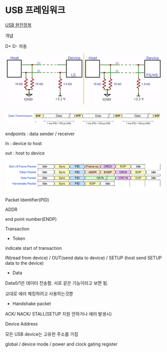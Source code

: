 # USB 프레임워크

[USB 완전정복](USB%20%E1%84%91%E1%85%B3%E1%84%85%E1%85%A6%E1%84%8B%E1%85%B5%E1%86%B7%E1%84%8B%E1%85%AF%E1%84%8F%E1%85%B3%2025cf3caee78c451396f28f35af5d82f4/USB%20%E1%84%8B%E1%85%AA%E1%86%AB%E1%84%8C%E1%85%A5%E1%86%AB%E1%84%8C%E1%85%A5%E1%86%BC%E1%84%87%E1%85%A9%E1%86%A8%20d9c80af806514b7ba783e92970315dcd.md)

개념

D+ D-  차동

![Untitled](USB%20%E1%84%91%E1%85%B3%E1%84%85%E1%85%A6%E1%84%8B%E1%85%B5%E1%86%B7%E1%84%8B%E1%85%AF%E1%84%8F%E1%85%B3%2025cf3caee78c451396f28f35af5d82f4/Untitled.png)

![Untitled](USB%20%E1%84%91%E1%85%B3%E1%84%85%E1%85%A6%E1%84%8B%E1%85%B5%E1%86%B7%E1%84%8B%E1%85%AF%E1%84%8F%E1%85%B3%2025cf3caee78c451396f28f35af5d82f4/Untitled%201.png)

endpoints : data sender / receiver

In : device to host

out : host to device

![Untitled](USB%20%E1%84%91%E1%85%B3%E1%84%85%E1%85%A6%E1%84%8B%E1%85%B5%E1%86%B7%E1%84%8B%E1%85%AF%E1%84%8F%E1%85%B3%2025cf3caee78c451396f28f35af5d82f4/Untitled%202.png)

Packet Identifier(PID)

ADDR

end point number(ENDP)

Transaction

- Token

indicate start of transaction

IN(read from device) / OUT(send data to device) / SETUP (host send SETUP data to the device)

- Data

Data0/1은 데이터 전송함. 서로 같은 기능이라고 보면 됨.

교대로 에러 체킹하려고 사용하는것뿐

- Handshake packet

ACK/ NACK/ STALL(SETUP 지원 안하거나 에러 발생시)

Device Address

모든 USB device는 고유한 주소를 가짐

global / device mode / power and clock gating register